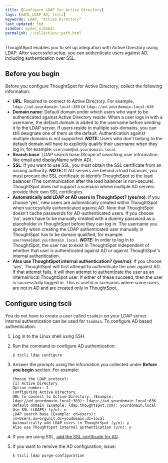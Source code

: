 ```yaml
---
title: [Configure LDAP for Active Directory]
tags: [SAML_LDAP_AD, tscli]
keywords: LDAP, "Active Directory"
last_updated: tbd
sidebar: mydoc_sidebar
permalink: /:collection/:path.html
---
```

ThoughtSpot enables you to set up integration with Active Directory using LDAP. After successful setup, you can authenticate users against AD, including authentication over SSL.


## Before you begin
Before you configure ThoughtSpot for Active Directory, collect the following information:
- **URL**: Required to connect to Active Directory. For example, `ldap://ad.yourdomain.local:389` or `ldap://ad.yourdomain.local:636`
- **Domain name**: Default domain under which users who want to be authenticated against Active Directory reside. When a user logs in with a username, the default domain is added to the username before sending it to the LDAP server. If users reside in multiple sub-domains, you can still designate one of them as the default. Authentication against multiple domains is not supported. **_NOTE:_** Users who don't belong to the default domain will have to explicitly qualify their username when they log in, for example: `username@ad.yourdomain.local`
- **Search base**: LDAP search base (Scope of searching user information like email and displayName within AD).
- **SSL**: If you want to use SSL, you must obtain the SSL certificate from an issuing authority. **_NOTE:_** If AD servers are behind a load balancer, you must procure the SSL certificate to identify ThoughtSpot to the load balancer (The communication after the load balancer is non-secure). ThoughtSpot does not support a scenario where multiple AD servers provide their own SSL certificates.
- **Automatically add LDAP or AD users in ThoughtSpot? (yes/no)**: If you choose 'yes', new users are automatically created within ThoughtSpot when successfully authenticated against AD. Note that ThoughtSpot doesn't cache passwords for AD-authenticated users. If you choose 'no', users have to be manually created with a dummy password as a placeholder in ThoughtSpot before they can log in. The username you specify when creating the LDAP authenticated user manually in ThoughtSpot has to be domain qualified, for example: `username1@ad.yourdomain.local`. **_NOTE:_** In order to log in to ThoughtSpot, the user has to exist in ThoughtSpot independent of whether that user is authenticated against AD or against ThoughtSpot's internal authentication.
- **Also use ThoughtSpot internal authentication? (yes/no)**: If you choose 'yes', ThoughtSpot will first attempt to authenticate the user against AD. If that attempt fails, it will then attempt to authenticate the user as an internal/local ThoughtSpot user. If either of these succeed, then the user is successfully logged in. This is useful in scenarios where some users are not in AD and are created only in ThoughtSpot.

<!-- ## Configure using Management Console

{% include note.html content="The Management Console is now available in beta for customers with ThoughtSpot 5.3 or newer." %}

To configure authentication via Active Directory:
=======
  **_NOTE:_** In order to log in to ThoughtSpot, the user has to exist in ThoughtSpot independent of whether that user is authenticated against LDAP or against ThoughtSpot's internal authentication.
- **Also use ThoughtSpot internal authentication? (yes/no)**: If you choose 'yes', ThoughtSpot will first attempt to authenticate the user against LDAP when a user logs in. If that attempt fails, it will then attempt to authenticate the user against ThoughtSpot. If either of these succeed, then the user is successfully logged in.

  **_NOTE:_** You can use this option only in `tscli`. This is useful in scenarios where some users are not in LDAP and are created only in ThoughtSpot.

<!--
## Configure using Management Console

{% include note.html content="The Management Console is now available in beta for customers with ThoughtSpot 5.3 or later. Please contact ThoughtSpot Support, if you want to try it." %}

To configure LDAP for active directory:


1. Log into ThoughtSpot from a browser.
2. Click the **Admin** menu on the top navigation bar.

   ![]({{ site.baseurl }}/images/admin.png)

   This opens the ThoughtSpot Management Console.
3. Click **Settings** menu on the top navigation bar.

   ![]({{ site.baseurl }}/images/settings.png)

4. In the Settings panel, click **Authentication: Active Directory** and then  **Configure** option.

   ![]({{ site.baseurl }}/images/ad.png)  


5. Enter the active directory details with the information you gathered above in **Before you begin** section:

   ![]({{ site.baseurl }}/images/ad-configure.png)

   <table>
   <colgroup>
   <col width="20%" />
   <col width="80%" />
   </colgroup>
   <tr>
   <th>Field</th>
   <th>Description</th>
   </tr>
   <tr>
   <th>URL</th>
   <td>Specify the URL to connect to active directory.</td>
   </tr>
   <tr>
   <th>Domain name preferred</th>
   <td>Specify the preferred LDAP domain name.</td>
   </tr>
   <tr>
   <th>Search Base</th>
   <td>Specify the LDAP search base.</td>
   </tr>
   <tr>
   <th>Add users in ThoughtSpot?</th>
   <td>Select <b>Yes</b> to automatically add AD users to ThoughtSpot upon first successful authentication. For more information, see <b>Before you begin section</b>.</td>
   </tr>
   <tr>
   <th>SSL Required?</th>
   <td>If you are using SSL, add the **SSL Certificate** and specify the **Certificate Alias** for LDAP.
   </td>
   </tr>
   </table>

6. Click **Save** to configure the active directory configuration. 

-->
## Configure using tscli

You do not have to create a user called `tsadmin` on your LDAP server. Internal authentication can be used for `tsadmin`. To configure AD based authentication:

1. Log in to the Linux shell using SSH.
2. Run the command to configure AD authentication:

    ```
    $ tscli ldap configure
    ```

3. Answer the prompts using the information you collected under **Before you begin** section. For example:

    ```
    Choose the LDAP protocol:
    [1] Active Directory
    Option number: 1
    Configuring Active Directory
    URL to connect to Active Directory. (Example: ldap://ad.yourdomain.local:389): ldaps://ad.yourdomain.local:636
    Default domain (Example: ldap.thoughtspot.com): yourdomain.local
    Use SSL (LDAPS) (y/n): n
    LDAP search base (Example: cn=Users): cn=Users,ou=orgunit,dc=youdomain,dc=local
    Automatically add LDAP users in ThoughtSpot (y/n): y
    Also use ThoughtSpot internal authentication (y/n): y
    ```

4. If you are using SSL, [add the SSL certificate for AD](add-SSL-for-LDAP.html#).
5. If you want to remove the AD configuration, issue:

    ```
    $ tscli ldap purge-configuration
    ```
